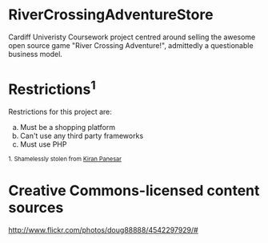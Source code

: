 RiverCrossingAdventureStore
===========================

Cardiff Univeristy Coursework project centred around selling the awesome open source game "River Crossing Adventure!", admittedly a questionable business model.

Restrictions<sup>1<sup>
============

Restrictions for this project are:
<ol type="a">
<li>Must be a shopping platform</li>
<li>Can't use any third party frameworks</li>
<li>Must use PHP</li>
</ol>

<sup>1. Shamelessly stolen from <a href="https://github.com/KiranPanesar">Kiran Panesar</a></sup>

Creative Commons-licensed content sources
=========================================

http://www.flickr.com/photos/doug88888/4542297929/#
